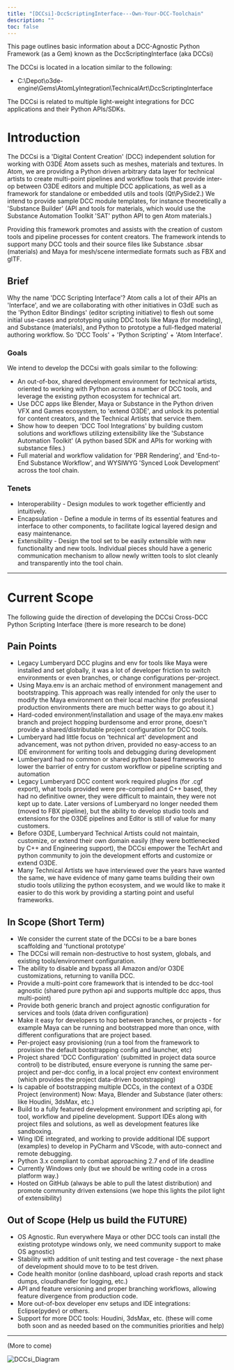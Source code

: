 ```yaml
---
title: "[DCCsi]-DccScriptingInterface---Own-Your-DCC-Toolchain"
description: ""
toc: false
---
```


This page outlines basic information about a DCC-Agnostic Python Framework (as a Gem) known as the DccScriptingInterface (aka DCCsi)

The DCCsi is located in a location similar to the following:
* C:\Depot\o3de-engine\Gems\AtomLyIntegration\TechnicalArt\DccScriptingInterface

The DCCsi is related to multiple light-weight integrations for DCC applications and their Python APIs/SDKs.

# Introduction

The DCCsi is a 'Digital Content Creation' (DCC) independent solution for working with O3DE Atom assets such as meshes, materials and textures. In Atom, we are providing a Python driven arbitrary data layer for technical artists to create multi-point pipelines and workflow tools that provide inter-op between O3DE editors and multiple DCC applications, as well as a framework for standalone or embedded utils and tools (Qt\PySide2.) We intend to provide sample DCC module templates, for instance theoretically a 'Substance Builder' (API and tools for materials, which would use the Substance Automation Toolkit 'SAT' python API to gen Atom materials.)

Providing this framework promotes and assists with the creation of custom tools and pipeline processes for content creators. The framework intends to support many DCC tools and their source files like Substance .sbsar (materials) and Maya for mesh/scene intermediate formats such as FBX and glTF.

## Brief
Why the name 'DCC Scripting Interface'?  Atom calls a lot of their APIs an 'Interface', and we are collaborating with other initiatives in O3dE such as the 'Python Editor Bindings' (editor scripting initiative) to flesh out some initial use-cases and prototyping using DDC tools like Maya (for modeling), and Substance (materials), and Python to prototype a full-fledged material authoring workflow. So 'DCC Tools' + 'Python Scripting' + 'Atom Interface'.

### Goals
We intend to develop the DCCsi with goals similar to the following:

* An out-of-box, shared development environment for technical artists, oriented to working with Python across a number of DCC tools, and leverage the existing python ecosystem for technical art.
* Use DCC apps like Blender, Maya or Substance in the Python driven VFX and Games ecosystem, to 'extend O3DE', and unlock its potential for content creators, and the Technical Artists that service them.
* Show how to deepen 'DCC Tool Integrations' by building custom solutions and workflows utilizing extensibility like the 'Substance Automation Toolkit' (A python based SDK and APIs for working with substance files.)
* Full material and workflow validation for 'PBR Rendering', and 'End-to-End Substance Workflow', and WYSIWYG 'Synced Look Development' across the tool chain.

### Tenets
* Interoperability - Design modules to work together efficiently and intuitively.
* Encapsulation - Define a module in terms of its essential features and interface to other components, to facilitate logical layered design and easy maintenance.
* Extensibility - Design the tool set to be easily extensible with new functionality and new tools. Individual pieces should have a generic communication mechanism to allow newly written tools to slot cleanly and transparently into the tool chain.

***
# Current Scope
The following guide the direction of developing the DCCsi Cross-DCC Python Scripting Interface (there is more research to be done)
## Pain Points
* Legacy Lumberyard DCC plugins and env for tools like Maya were installed and set globally, it was a lot of developer friction to switch environments or even branches, or change configurations per-project.
* Using Maya.env is an archaic method of environment management and bootstrapping.  This approach was really intended for only the user to modify the Maya environment on their local machine (for professional production environments there are much better ways to go about it.)
* Hard-coded environment/installation and usage of the maya.env makes branch and project hopping burdensome and error prone, doesn't provide a shared/distributable project configuration for DCC tools.
* Lumberyard had little focus on 'technical art' development and advancement, was not python driven, provided no easy-access to an IDE environment for writing tools and debugging during development
* Lumberyard had no common or shared python based frameworks to lower the barrier of entry for custom workflow or pipeline scripting and automation
* Legacy Lumberyard DCC content work required plugins (for .cgf export), what tools provided were pre-compiled and C++ based, they had no definitive owner, they were difficult to maintain, they were not kept up to date. Later versions of Lumberyard no longer needed them (moved to FBX pipeline), but the ability to develop studio tools and extensions for the O3DE pipelines and Editor is still of value for many customers.
* Before O3DE, Lumberyard Technical Artists could not maintain, customize, or extend their own domain easily (they were bottlenecked by C++ and Engineering support), the DCCsi empower the TechArt and python community to join the development efforts and customize or extend O3DE.
* Many Technical Artists we have interviewed over the years have wanted the same, we have evidence of many game teams building their own studio tools utilizing the python ecosystem, and we would like to make it easier to do this work by providing a starting point and useful frameworks.

## In Scope (Short Term)
* We consider the current state of the DCCsi to be a bare bones scaffolding and 'functional prototype'
* The DCCsi will remain non-destructive to host system, globals, and existing tools/environment configuration.
* The ability to disable and bypass all Amazon and/or O3DE customizations, returning to vanilla DCC.
* Provide a multi-point core framework that is intended to be dcc-tool agnostic (shared pure python api and supports multiple dcc apps, thus multi-point)
* Provide both generic branch and project agnostic configuration for services and tools (data driven configuration)
* Make it easy for developers to hop between branches, or projects - for example Maya can be running and bootstrapped more than once, with different configurations that are project based.
* Per-project easy provisioning (run a tool from the framework to provision the default bootstrapping config and launcher, etc)
* Project shared 'DCC Configuration' (submitted in project data source control) to be distributed, ensure everyone is running the same per-project and per-dcc config, in a local project env context environment (which provides the project data-driven bootstrapping)
* Is capable of bootstrapping multiple DCCs, in the context of a O3DE Project (environment) Now: Maya, Blender and Substance (later others: like Houdini, 3dsMax, etc.)
* Build to a fully featured development environment and scripting api, for tool, workflow and pipeline development. Support IDEs along with project files and solutions, as well as development features like sandboxing.
* Wing IDE integrated, and working to provide additional IDE support (examples) to develop in PyCharm and VScode, with auto-connect and remote debugging.
* Python 3.x compliant to combat approaching 2.7 end of life deadline
* Currently Windows only (but we should be writing code in a cross platform way.)
* Hosted on GitHub (always be able to pull the latest distribution) and promote community driven extensions (we hope this lights the pilot light of extensibility)

## Out of Scope (Help us build the FUTURE)
* OS Agnostic. Run everywhere Maya or other DCC tools can install (the existing prototype windows only, we need community support to make OS agnostic)
* Stability with addition of unit testing and test coverage - the next phase of development should move to to be test driven.
* Code health monitor (online dashboard, upload crash reports and stack dumps, cloudhandler for logging, etc.)
* API and feature versioning and proper branching workflows, allowing feature divergence from production code.
* More out-of-box developer env setups and IDE integrations: Eclipse(pydev) or others.
* Support for more DCC tools: Houdini, 3dsMax, etc. (these will come both soon and as needed based on the communities priorities and help)

***

(More to come)

![DCCsi_Diagram](https://github.com/HogJonny-AMZN/O3DE/blob/main/Images/DCCsi/dcc_scripting_interface_diagram.png)

